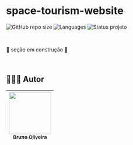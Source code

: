 # space-tourism-website
![GitHub repo size](https://img.shields.io/github/repo-size/BrunoOliveira16/space-tourism-website?style=for-the-badge)
![Languages](https://img.shields.io/github/languages/count/BrunoOliveira16/space-tourism-website?style=for-the-badge)
![Status projeto](https://img.shields.io/badge/STATUS-EM%20DESENVOLVIMENTO-blue?style=for-the-badge)

<br>

🚧 seção em construção 🚧

<br>

## 🙋🏻‍♂️ Autor

| [<img src="https://avatars.githubusercontent.com/u/103857382?v=4" width=115><br><sub>Bruno Oliveira</sub>](https://github.com/BrunoOliveira16) |
| :---: |
